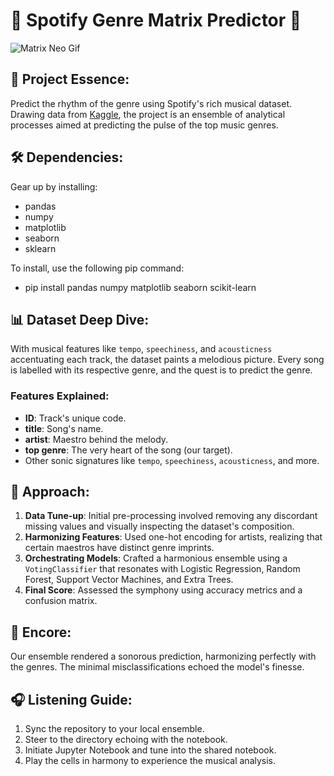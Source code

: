 # 🎵 Spotify Genre Matrix Predictor 🎵

![Matrix Neo Gif](https://media.tenor.com/c-I5YMwtnLoAAAAS/matrix-neo.gif)

## 🎼 Project Essence:

Predict the rhythm of the genre using Spotify's rich musical dataset. Drawing data from [Kaggle](https://www.kaggle.com/competitions/cs9856-spotify-classification-problem-2023/data), the project is an ensemble of analytical processes aimed at predicting the pulse of the top music genres.

## 🛠 Dependencies:

Gear up by installing:

- pandas
- numpy
- matplotlib
- seaborn
- sklearn

To install, use the following pip command:
- pip install pandas numpy matplotlib seaborn scikit-learn

## 📊 Dataset Deep Dive:

With musical features like `tempo`, `speechiness`, and `acousticness` accentuating each track, the dataset paints a melodious picture. Every song is labelled with its respective genre, and the quest is to predict the genre.

### Features Explained:
- **ID**: Track's unique code.
- **title**: Song's name.
- **artist**: Maestro behind the melody.
- **top genre**: The very heart of the song (our target).
- Other sonic signatures like `tempo`, `speechiness`, `acousticness`, and more.

## 🚀 Approach:

1. **Data Tune-up**: Initial pre-processing involved removing any discordant missing values and visually inspecting the dataset's composition.
2. **Harmonizing Features**: Used one-hot encoding for artists, realizing that certain maestros have distinct genre imprints.
3. **Orchestrating Models**: Crafted a harmonious ensemble using a `VotingClassifier` that resonates with Logistic Regression, Random Forest, Support Vector Machines, and Extra Trees.
4. **Final Score**: Assessed the symphony using accuracy metrics and a confusion matrix.

## 🎤 Encore:

Our ensemble rendered a sonorous prediction, harmonizing perfectly with the genres. The minimal misclassifications echoed the model's finesse.

## 🎧 Listening Guide:

1. Sync the repository to your local ensemble.
2. Steer to the directory echoing with the notebook.
3. Initiate Jupyter Notebook and tune into the shared notebook.
4. Play the cells in harmony to experience the musical analysis.

